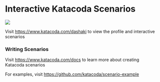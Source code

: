 # Interactive Katacoda Scenarios

[![](http://shields.katacoda.com/katacoda/dashaki/count.svg)](https://www.katacoda.com/dashaki "Get your profile on Katacoda.com")

Visit https://www.katacoda.com/dashaki to view the profile and interactive scenarios

### Writing Scenarios
Visit https://www.katacoda.com/docs to learn more about creating Katacoda scenarios

For examples, visit https://github.com/katacoda/scenario-example
